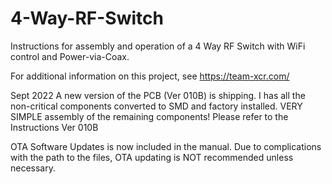 # 4-Way-RF-Switch
Instructions for assembly and operation of a 4 Way RF Switch with WiFi control and Power-via-Coax.

For additional information on this project, see   https://team-xcr.com/

Sept 2022
A new version of the PCB (Ver 010B) is shipping. I has all the non-critical components converted to SMD
and factory installed. VERY SIMPLE assembly of the remaining components!
Please refer to the Instructions Ver 010B

OTA Software Updates is now included in the manual. Due to complications with the path to the 
files, OTA updating is NOT recommended unless necessary.
